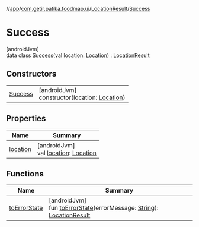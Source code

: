 //[app](../../../../index.md)/[com.getir.patika.foodmap.ui](../../index.md)/[LocationResult](../index.md)/[Success](index.md)

# Success

[androidJvm]\
data class [Success](index.md)(val location: [Location](../../-location/index.md)) : [LocationResult](../index.md)

## Constructors

| | |
|---|---|
| [Success](-success.md) | [androidJvm]<br>constructor(location: [Location](../../-location/index.md)) |

## Properties

| Name | Summary |
|---|---|
| [location](location.md) | [androidJvm]<br>val [location](location.md): [Location](../../-location/index.md) |

## Functions

| Name | Summary |
|---|---|
| [toErrorState](../to-error-state.md) | [androidJvm]<br>fun [toErrorState](../to-error-state.md)(errorMessage: [String](https://kotlinlang.org/api/latest/jvm/stdlib/kotlin/-string/index.html)): [LocationResult](../index.md) |
